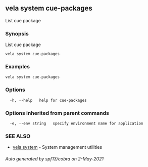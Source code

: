 ## vela system cue-packages

List cue package

### Synopsis

List cue package

```
vela system cue-packages
```

### Examples

```
vela system cue-packages
```

### Options

```
  -h, --help   help for cue-packages
```

### Options inherited from parent commands

```
  -e, --env string   specify environment name for application
```

### SEE ALSO

* [vela system](vela_system)	 - System management utilities

###### Auto generated by spf13/cobra on 2-May-2021
